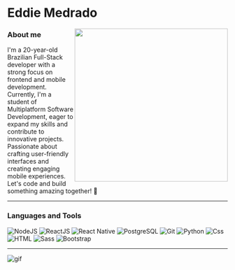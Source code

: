 
<h1>Eddie Medrado</h1>

<img src="https://user-images.githubusercontent.com/100213506/228030793-dc3bf406-e9b9-405a-9519-eee556128d2c.gif" min-width="400px" max-width="350px" width="350px" align="right" />

### About me

I'm a 20-year-old Brazilian Full-Stack developer with a strong focus on frontend and mobile development. Currently, I'm a student of Multiplatform Software Development, eager to expand my skills and contribute to innovative projects. Passionate about crafting user-friendly interfaces and creating engaging mobile experiences. Let's code and build something amazing together! 🚀

---
### Languages and Tools
<p align="left">
  
  <img alt="NodeJS" src="https://img.shields.io/badge/node.js%20-%2343853D.svg?&style=for-the-badge&logo=node.js&logoColor=white"/>
  <img alt="ReactJS" src="https://img.shields.io/badge/reactjs-%2300ADD8.svg?&style=for-the-badge&logo=react&logoColor=white"/>
  <img alt="React Native" src="https://img.shields.io/badge/react_native-%2320232a.svg?style=for-the-badge&logo=react&logoColor=%2361DAFB" />
  <img alt="PostgreSQL" src="https://img.shields.io/badge/PostgreSQL-336791?logo=postgresql&logoColor=white&style=for-the-badge"/>
  <img alt="Git" src="https://img.shields.io/badge/Git-000?logo=Git&logoColor=white&style=for-the-badge" />
  <img alt="Python" src="https://img.shields.io/badge/python%20-%2314354C.svg?&style=for-the-badge&logo=python&logoColor=yellow"/>
  <img alt="Css" src="https://img.shields.io/badge/CSS-1572B6?logo=css3&logoColor=white&style=for-the-badge" />
  <img alt="HTML" src="https://img.shields.io/badge/HTML-E34F26?logo=html5&logoColor=white&style=for-the-badge" />
  <img alt="Sass" src="https://img.shields.io/badge/SASS-hotpink.svg?style=for-the-badge&logo=SASS&logoColor=white" />
  <img alt="Bootstrap" src="https://img.shields.io/badge/bootstrap-%23563D7C.svg?style=for-the-badge&logo=bootstrap&logoColor=white" />
  
</p>

---

![gif](https://user-images.githubusercontent.com/100213506/227987383-374ae5c9-1dc0-41f6-8a82-247e1e8c1036.gif)
